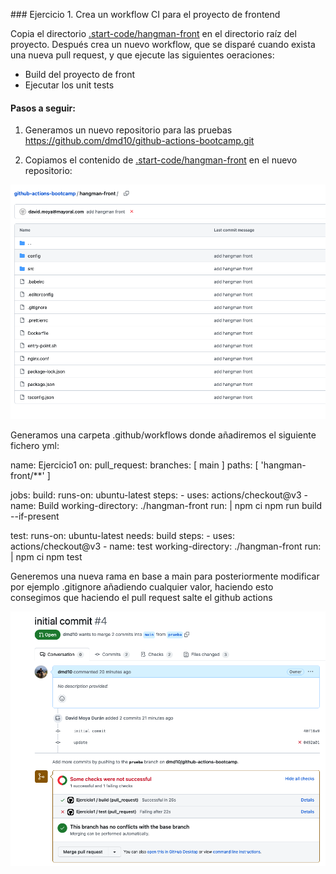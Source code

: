 ### Ejercicio 1. Crea un workflow CI para el proyecto de frontend

Copia el directorio [.start-code/hangman-front](../04-github-actions/.start-code/hangman-front) en el directorio raíz del proyecto. Después crea un nuevo workflow, que se disparé cuando exista una nueva pull request, y que ejecute las siguientes oeraciones:

* Build del proyecto de front
* Ejecutar los unit tests

#### Pasos a seguir:

1. Generamos un nuevo repositorio para las pruebas https://github.com/dmd10/github-actions-bootcamp.git

2. Copiamos el contenido de [.start-code/hangman-front](../04-github-actions/.start-code/hangman-front) en el nuevo repositorio:

![imagen](../Imagenes/Github01.png)

Generamos una carpeta .github/workflows donde añadiremos el siguiente fichero yml:

name: Ejercicio1
on:
  pull_request:
    branches: [ main ] 
    paths: [ 'hangman-front/**' ]

jobs:
  build:
    runs-on: ubuntu-latest
    steps:
      - uses: actions/checkout@v3
      - name: Build
        working-directory: ./hangman-front
        run: |
          npm ci 
          npm run build --if-present

  test:
    runs-on: ubuntu-latest
    needs: build
    steps:
      - uses: actions/checkout@v3
      - name: test
        working-directory: ./hangman-front
        run: |
          npm ci
          npm test

Generemos una nueva rama en base a main para posteriormente modificar por ejemplo .gitignore añadiendo cualquier valor, haciendo esto consegimos que haciendo el pull request salte el github actions

![imagen](../imagenes/github02.png)


